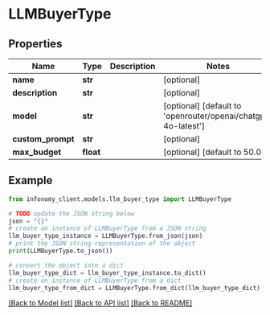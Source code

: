 # LLMBuyerType


## Properties

Name | Type | Description | Notes
------------ | ------------- | ------------- | -------------
**name** | **str** |  | [optional] 
**description** | **str** |  | [optional] 
**model** | **str** |  | [optional] [default to 'openrouter/openai/chatgpt-4o-latest']
**custom_prompt** | **str** |  | [optional] 
**max_budget** | **float** |  | [optional] [default to 50.0]

## Example

```python
from infonomy_client.models.llm_buyer_type import LLMBuyerType

# TODO update the JSON string below
json = "{}"
# create an instance of LLMBuyerType from a JSON string
llm_buyer_type_instance = LLMBuyerType.from_json(json)
# print the JSON string representation of the object
print(LLMBuyerType.to_json())

# convert the object into a dict
llm_buyer_type_dict = llm_buyer_type_instance.to_dict()
# create an instance of LLMBuyerType from a dict
llm_buyer_type_from_dict = LLMBuyerType.from_dict(llm_buyer_type_dict)
```
[[Back to Model list]](../README.md#documentation-for-models) [[Back to API list]](../README.md#documentation-for-api-endpoints) [[Back to README]](../README.md)


